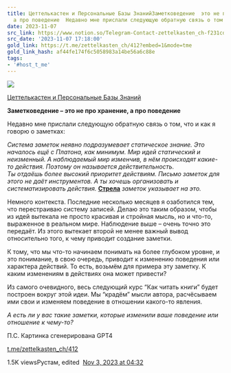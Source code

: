 ```yaml
---
title: Цеттелькастен и Персональные Базы ЗнанийЗаметковедение  это не про хранение
  а про поведение  Недавно мне прислали следующую обратную связь о том что и
date: 2023-11-07
src_link: https://www.notion.so/Telegram-Contact-zettelkasten_ch-f231cd4cf9a748d097dcf731cb3ec21d
src_date: '2023-11-07 17:18:00'
gold_link: https://t.me/zettelkasten_ch/412?embed=1&mode=tme
gold_link_hash: af44fe174f6c5058983a14be56a6c88e
tags:
- '#host_t_me'
---
```




[*![](https://cdn4.cdn-telegram.org/file/tnrutRveCEZEeoedHVOz8d7smDXg58MVaa-l2ST986R2oxLqfllrOZFwnIpey4Eb_e81eIBbLjn-BKXj3nd84-PpQusluIJZ0iBox_zby1QDSSfeN5xDxgDbGvLa7zpvhm1xRNU0_O3WboB9oPPooT6WR4NLQdsbB0OmhLh5YWMGrpxmOuNiDyOZhhoDLZdof9MQCs1YS3-MmyXIcaOpgWT37LyJPtUQYJPVFqJygXxDWMfd_1UkbjGovr1F5Z5alZo_0SA1964ShWla8PQEyyhmpDwWlWuh__3g1EPJcsOfi4qW1_L5JfKkuhAhq3GASnqh-CumsYMF1JFoHYkAAw.jpg)*](https://t.me/zettelkasten_ch)



[Цеттелькастен и Персональные Базы Знаний](https://t.me/zettelkasten_ch)

**Заметковедение – это не про хранение, а про поведение**  
  
Недавно мне прислали следующую обратную связь о том, что и как я говорю о заметках:  
  
*Система заметок неявно подразумевает статическое знание. Это началось ещё с Платона, как минимум. Мир идей статический и неизменный. А наблюдаемый мир изменчив, в нём происходят какие-то действия. Поэтому он называется действительность.  
Ты отдаёшь более высокий приоритет действиям. Письмо заметок для этого не даёт инструментов. А ты хочешь организовать и систематизировать действия.* [**Стрела**](https://zttl.space/t/strela-razvitiya-mysli/2308) *заметок указывает на это.*  
  
Немного контекста. Последние несколько месяцев я озаботился тем, что перестраиваю систему записей. Делаю это таким образом, чтобы из идей вытекала не просто красивая и стройная мысль, но и что-то, выраженное в реальном мире. Наблюдение выше – очень точно это передаёт. Из этого вытекает второй не менее важный вывод относительно того, к чему приводит создание заметки.  
  
К тому, что мы что-то начинаем понимать на более глубоком уровне, и это понимание, в свою очередь, приводит к изменению поведения или характера действий. То есть, возьмём для примера эту заметку. К каким изменениям в действиях она может привести?  
  
Из самого очевидного, весь следующий курс “Как читать книги” будет построен вокруг этой идеи. Мы “крадём” мысли автора, расчёсываем ими свои и изменяем поведение в отношении какого-то явления.  
  
*А есть ли у вас такие заметки, которые изменили ваше поведение или отношение к чему-то?*  
  
П.С. Картинка сгенерирована GPT4

[t.me/zettelkasten\_ch/412](https://t.me/zettelkasten_ch/412)

1.5K viewsРустам, edited  [Nov 3, 2023 at 04:32](https://t.me/zettelkasten_ch/412)